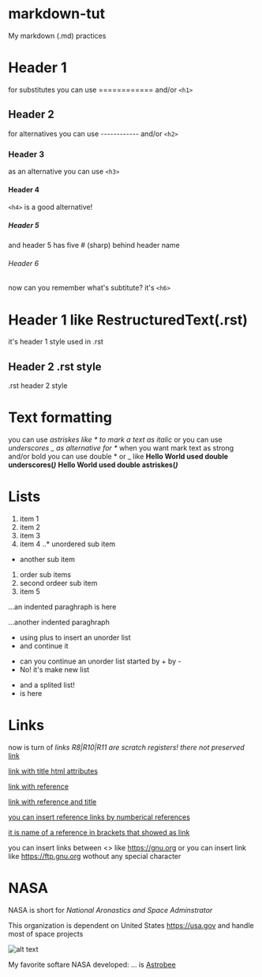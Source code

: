 # markdown-tut
My markdown (.md) practices

# Header 1
for substitutes you can use ============ and/or `<h1>`
  
## Header 2
for alternatives you can use ------------ and/or `<h2>`

### Header 3
as an alternative you can use `<h3>`

#### Header 4
`<h4>` is a good alternative!

##### Header 5
and header 5 has five # (sharp) behind header name

###### Header 6
now can you remember what's subtitute? it's `<h6>`

Header 1 like RestructuredText(.rst)
====================================
it's header 1 style used in .rst

Header 2 .rst style
--------------------
.rst header 2 style

Text formatting
================

you can use *astriskes like * to mark a text as italic* or you can use _underscores _ as alternative for *_
when you want mark text as strong and/or bold you can use double * or _ like
__Hello World used double underscores(_)___
**Hello World used double astriskes(*)***

# Lists
1. item 1
2. item 2
3. item 3
4. item 4
..* unordered sub item
  + another sub item
  1. order sub items
  2. second ordeer sub item
5. item 5

...an indented paraghraph is here

...another indented paraghraph

+ using plus to insert an unorder list
+ and continue it
- can you continue an unorder list started by + by -
- No! it's make new list

* and a splited list!
* is here

# Links
now is turn of _links_ 
*R8|R10|R11 are scratch registers! there not preserved*
[link](https://google.com)

[link with title html attributes](https://google.com "google.com popularest search engine in the earth")

[link with reference][an-example-link]

[an-example-link]: https://google.com

[link with reference and title][linkref]

[linkref]: https://youtube.com "YouTube"
[you can insert reference links by numberical references][1]

[1]: https://github.com "Source code hosting"

[it is name of a reference in brackets that showed as link]

[it is name of a reference in brackets that showed as link]: https://dictionary.cambridge.org "Cambridge dictionary"

you can insert links between <> like <https://gnu.org> or you can insert link like https://ftp.gnu.org wothout any special character


NASA
=====

NASA is short for _National Aronastics and Space Adminstrator_

This organization is dependent on United States <https://usa.gov> and handle most of space projects 

![alt text](https://www.nasa.gov/sites/default/files/images/nasaLogo-570x450.png)

My favorite softare NASA developed:
... is [Astrobee][na]





[na]: https://github.com/nasa/astrobee "NASA Astrobee"

